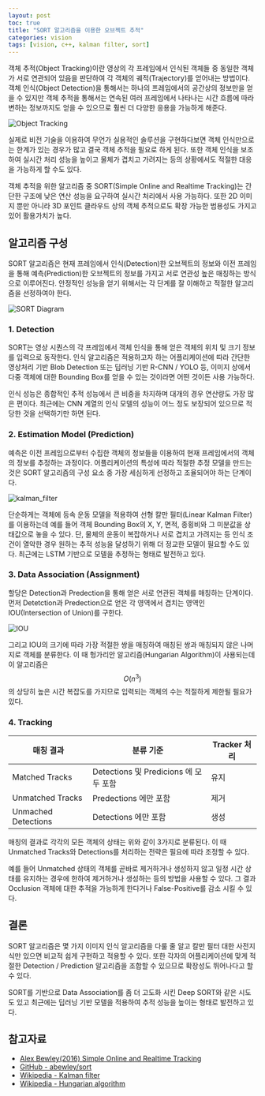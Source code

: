 ```yaml
---
layout: post
toc: true
title: "SORT 알고리즘을 이용한 오브젝트 추적"
categories: vision
tags: [vision, c++, kalman filter, sort]
---
```


객체 추적(Object Tracking)이란 영상의 각 프레임에서 인식된 객체들 중 동일한 객체가 서로 연관되어 있음을 판단하여 각 객체의 궤적(Trajectory)를 얻어내는 방법이다. 객체 인식(Object Detection)을 통해서는 하나의 프레임에서의 공간상의 정보만을 얻을 수 있지만 객체 추적을 통해서는 연속된 여러 프레임에서 나타나는 시간 흐름에 따라 변하는 정보까지도 얻을 수 있으므로 훨씬 더 다양한 응용을 가능하게 해준다.

![Object Tracking](https://user-images.githubusercontent.com/7419790/162551308-1ddcf8fc-f023-43e2-8953-19eb8e41467e.jpg)

실제로 비전 기술을 이용하여 무언가 실용적인 솔루션을 구현하다보면 객체 인식만으로는 한계가 있는 경우가 많고 결국 객체 추적을 필요로 하게 된다. 또한 객체 인식을 보조하여 실시간 처리 성능을 높이고 물체가 겹치고 가려지는 등의 상황에서도 적절한 대응을 가능하게 할 수도 있다.

객체 추적을 위한 알고리즘 중 SORT(Simple Online and Realtime Tracking)는 간단한 구조에 낮은 연산 성능을 요구하여 실시간 처리에서 사용 가능하다. 또한 2D 이미지 뿐만 아니라 3D 포인트 클라우드 상의 객체 추적으로도 확장 가능한 범용성도 가지고 있어 활용가치가 높다.

## 알고리즘 구성
SORT 알고리즘은 현재 프레임에서 인식(Detection)한 오브젝트의 정보와 이전 프레임을 통해 예측(Prediction)한 오브젝트의 정보를 가지고 서로 연관성 높은 매칭하는 방식으로 이루어진다. 안정적인 성능을 얻기 위해서는 각 단계를 잘 이해하고 적절한 알고리즘을 선정하여야 한다.

![SORT Diagram](https://user-images.githubusercontent.com/7419790/162550200-4f3fc1c4-1f8c-4fed-ae0f-b1c7616b1024.png)

### 1. Detection
SORT는 영상 시퀀스의 각 프레임에서 객체 인식을 통해 얻은 객체의 위치 및 크기 정보를 입력으로 동작한다. 인식 알고리즘은 적용하고자 하는 어플리케이션에 따라 간단한 영상처리 기반 Blob Detection 또는 딥러닝 기반 R-CNN / YOLO 등, 이미지 상에서 다중 객체에 대한 Bounding Box를 얻을 수 있는 것이라면 어떤 것이든 사용 가능하다.

인식 성능은 종합적인 추적 성능에서 큰 비중을 차지하며 대개의 경우 연산량도 가장 많은 편이다. 최근에는 CNN 계열의 인식 모델의 성능이 어느 정도 보장되어 있으므로 적당한 것을 선택하기만 하면 된다.

### 2. Estimation Model (Prediction)
예측은 이전 프레임으로부터 수집한 객체의 정보들을 이용하여 현재 프레임에서의 객체의 정보를 추정하는 과정이다. 어플리케이션의 특성에 따라 적절한 추정 모델을 만드는 것은 SORT 알고리즘의 구성 요소 중 가장 세심하게 선정하고 조율되어야 하는 단계이다. 

![kalman_filter](https://user-images.githubusercontent.com/7419790/162554795-dc3d3714-0b55-4417-9eca-e7ce1dea62c7.jpg)

단순하게는 객체에 등속 운동 모델을 적용하여 선형 칼만 필터(Linear Kalman Filter)를 이용하는데 예를 들어 객체 Bounding Box의 X, Y, 면적, 종횡비와 그 미분값을 상태값으로 놓을 수 있다. 단, 물체의 운동이 복잡하거나 서로 겹치고 가려지는 등 인식 조건이 열악한 경우 원하는 추적 성능을 달성하기 위해 더 정교한 모델이 필요할 수도 있다. 최근에는 LSTM 기반으로 모델을 추정하는 형태로 발전하고 있다.

### 3. Data Association (Assignment)
할당은 Detection과 Predection을 통해 얻은 서로 연관된 객체를 매칭하는 단계이다. 먼저 Detetction과 Predection으로 얻은 각 영역에서 겹치는 영역인 IOU(Intersection of Union)를 구한다.

![IOU](https://user-images.githubusercontent.com/7419790/162555259-163ec5a6-c7cf-438a-9dd6-e66d626e9f36.png)

그리고 IOU의 크기에 따라 가장 적절한 쌍을 매칭하여 매칭된 쌍과 매칭되지 않은 나머지로 객체를 분류한다. 이 때 헝가리안 알고리즘(Hungarian Algorithm)이 사용되는데 이 알고리즘은 $$O(n^3)$$의 상당히 높은 시간 복잡도를 가지므로 입력되는 객체의 수는 적절하게 제한될 필요가 있다.

### 4. Tracking

|매칭 결과|분류 기준|Tracker 처리|
|---|---|---|
|Matched Tracks|Detections 및 Predicions 에 모두 포함|유지|
|Unmatched Tracks|Predections 에만 포함|제거|
|Unmached Detections|Detections 에만 포함|생성|

매칭의 결과로 각각의 모든 객체의 상태는 위와 같이 3가지로 분류된다. 이 때 Unmatched Tracks와 Detections를 처리하는 전략은 필요에 따라 조정할 수 있다.

예를 들어 Unmatched 상태의 객체를 곧바로 제거하거나 생성하지 않고 일정 시간 상태를 유지하는 경우에 한하여 제거하거나 생성하는 등의 방법을 사용할 수 있다. 그 결과 Occlusion 객체에 대한 추적을 가능하게 한다거나 False-Positive를 감소 시킬 수 있다.

## 결론
SORT 알고리즘은 몇 가지 이미지 인식 알고리즘을 다룰 줄 알고 칼만 필터 대한 사전지식만 있으면 비교적 쉽게 구현하고 적용할 수 있다. 또한 각자의 어플리케이션에 맞게 적절한 Detection / Prediction 알고리즘을 조합할 수 있으므로 확장성도 뛰어나다고 할 수 있다.

SORT를 기반으로 Data Association를 좀 더 고도화 시킨 Deep SORT와 같은 시도도 있고 최근에는 딥러닝 기반 모델을 적용하여 추적 성능을 높이는 형태로 발전하고 있다.

## 참고자료
- [Alex Bewley(2016) Simple Online and Realtime Tracking](https://arxiv.org/abs/1602.00763)
- [GitHub - abewley/sort](https://github.com/abewley/sort)
- [Wikipedia - Kalman filter](https://en.wikipedia.org/wiki/Kalman_filter)
- [Wikipedia - Hungarian algorithm](https://en.wikipedia.org/wiki/Hungarian_algorithm)